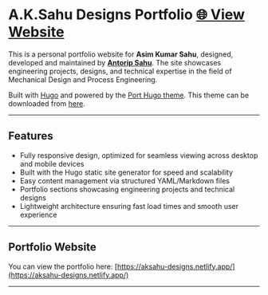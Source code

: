 # A.K.Sahu Designs Portfolio [🌐 View Website](https://aksahu-designs.netlify.app/)

This is a personal portfolio website for **Asim Kumar Sahu**, designed, developed and maintained by [**Antorip Sahu**](https://github.com/AntoripSahu). The site showcases engineering projects, designs, and technical expertise in the field of Mechanical Design and Process Engineering.  

Built with [Hugo](https://themes.gohugo.io/) and powered by the [Port Hugo theme](https://themes.gohugo.io/themes/port-hugo/). This theme can be downloaded from [here](https://github.com/tylersayshi/port-hugo).

---


## Features

- Fully responsive design, optimized for seamless viewing across desktop and mobile devices
- Built with the Hugo static site generator for speed and scalability
- Easy content management via structured YAML/Markdown files  
- Portfolio sections showcasing engineering projects and technical designs
- Lightweight architecture ensuring fast load times and smooth user experience

---


## Portfolio Website  
You can view the portfolio here: [https://aksahu-designs.netlify.app/](https://aksahu-designs.netlify.app/)

---
